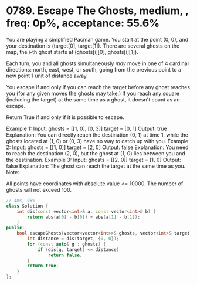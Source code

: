 # 0789. Escape The Ghosts, medium, , freq: 0p%, acceptance: 55.6%

You are playing a simplified Pacman game. You start at the point (0, 0), and your destination is (target[0], target[1]). There are several ghosts on the map, the i-th ghost starts at (ghosts[i][0], ghosts[i][1]).

Each turn, you and all ghosts simultaneously *may* move in one of 4 cardinal directions: north, east, west, or south, going from the previous point to a new point 1 unit of distance away.

You escape if and only if you can reach the target before any ghost reaches you (for any given moves the ghosts may take.)  If you reach any square (including the target) at the same time as a ghost, it doesn't count as an escape.

Return True if and only if it is possible to escape.

Example 1:
Input: 
ghosts = [[1, 0], [0, 3]]
target = [0, 1]
Output: true
Explanation: 
You can directly reach the destination (0, 1) at time 1, while the ghosts located at (1, 0) or (0, 3) have no way to catch up with you.
Example 2:
Input: 
ghosts = [[1, 0]]
target = [2, 0]
Output: false
Explanation: 
You need to reach the destination (2, 0), but the ghost at (1, 0) lies between you and the destination.
Example 3:
Input: 
ghosts = [[2, 0]]
target = [1, 0]
Output: false
Explanation: 
The ghost can reach the target at the same time as you.
Note:

All points have coordinates with absolute value <= 10000.
The number of ghosts will not exceed 100.

```c++
// 4ms, 98%
class Solution {
    int dis(const vector<int>& a, const vector<int>& b) {
        return abs(a[0] - b[0]) + abs(a[1] - b[1]);
    }
public:
    bool escapeGhosts(vector<vector<int>>& ghosts, vector<int>& target) {
        int distance = dis(target, {0, 0});
        for (const auto& g : ghosts) {
            if (dis(g, target) <= distance)
                return false;
        }
        return true;
    }
};
```
